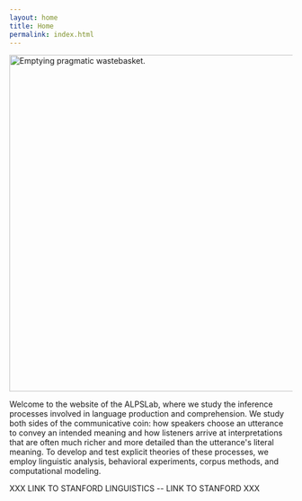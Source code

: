```yaml
---
layout: home
title: Home
permalink: index.html
---
```


<img alt="Emptying pragmatic wastebasket." src="{{site.url}}{{site.baseurl}}/images/alpslogo.png" width="600px"/>

Welcome to the website of the ALPSLab, where we study the inference processes involved in language production and comprehension. We study both sides of the communicative coin: how speakers choose an utterance to convey an intended meaning and how listeners arrive at interpretations that are often much richer and more detailed than the utterance's literal meaning. To develop and test explicit theories of these processes, we employ linguistic analysis, behavioral experiments, corpus methods, and computational modeling.

XXX LINK TO STANFORD LINGUISTICS -- LINK TO STANFORD XXX

